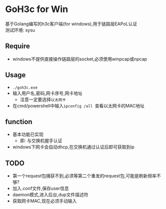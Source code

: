 # GoH3c for Win
基于Golang编写的h3c客户端(for windows),用于链路层EAPoL认证  
测试环境: sysu   

## Require
- windows不提供直接操作链路层的socket,必须使用winpcap或npcap

## Usage
- `./goh3c.exe`
- 输入用户名,密码,网卡序号,网卡地址
  - 注意一定要选择`以太网卡`
- 在cmd/powershell中输入`ipconfig /all `查看以太网卡的MAC地址

## function
- 基本功能已实现
  - 即: 与交换机握手认证
- windows下网卡会自动dhcp,在交换机通过认证后即可获取到ip

## TODO
- 第一个request包捕获不到,必须等第二个重发的request包,可能是刷新频率不够?
- 加入.conf文件,保存user信息
- daemon模式,进入后台,dup文件描述符
- 获取网卡MAC,现在必须手动输入